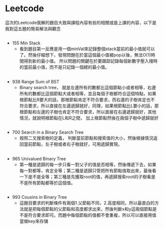 # Leetcode

這次的Leetcode我解的題目大致與課程內容有些的相關或是上課的內容，以下是我對這五題的簡易解法與觀念

##

* 155 Min Stack
  * 看到題目第一反應是用一個minVal來記錄整個stack當前的最小值就可以了。然後仔細想下，發現問題在於當這個最小值被pop以後，無法O(1)時間得到新的最小值。   所以問題的關鍵在於要跟踪記錄每個新數字壓入棧時的當前最小值，而不是只記錄一個總的最小值。
  
##
* 938 Range Sum of BST
  * Binary search tree， 就是左邊所有的數都比這個節點小或者相等，右邊所有的數都比這個節點大或者相等，並且每個子樹都符合這個特點，如果根節點比R要大的話，那根節點肯定不符合要求，而右邊的子樹肯定也不符合要求，所以直接在左邊遞歸就好，同理，如果根節點比L要小的話，那根節點和左邊的子樹也肯定不符合要求，所以直接在右邊遞歸就好，其他情況，就說明根節點在L和R之間， 加上根節點然後在兩個子樹中遞歸就好
   
##
* 700 Search in a Binary Search Tree
  * 按照二叉搜索樹的定義， 判斷當前節點和搜索值的大小，然後根據情況返回當前節點，左子樹或者右子樹就好，可用遞歸實現。
  
##
* 965 Univalued Binary Tree
  * 第一種是遞歸的每一步只看一對父子的值是否相等，然後傳遞下去，如果每一對都等，肯定全等；第二種是遞歸只管把所有節點值取出來，最後看一下是不是全等；第三種是先獲取root的值，再遞歸搜索root的子樹看是不是所有節點都等於這個值。
  
##
* 993 Cousins in Binary Tree
  * 這題目要求的判斷條件有兩個1.父節點不同，2.高度相同，所以最直白的方法就是把每個節點的父節點和高度都求出來，然後判斷x和y這兩個節點是不是符合要求即可。而題中每個節點的值都不會重複，所以可以直接用值當做key來存儲
  
